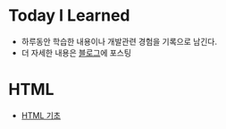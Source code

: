 # Today I Learned
- 하루동안 학습한 내용이나 개발관련 경험을 기록으로 남긴다. 
- 더 자세한 내용은 [블로그](https://velog.io/@gnuyhaa/posts)에 포스팅

# HTML
- [HTML 기초](HTML\HTML_기초.md)
